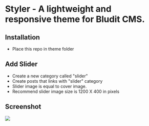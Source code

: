 # Styler - A lightweight and responsive theme for Bludit CMS.

## Installation
- Place this repo in theme folder


## Add Slider
- Create a new category called "slider"
- Create posts that links with "slider" category
- Slider image is equal to cover image.
- Recommend slider image size is 1200 X 400 in pixels


 ## Screenshot
<img src="https://user-images.githubusercontent.com/33022876/68007479-21031200-fcaa-11e9-80bd-8d347bd1d54c.jpg">